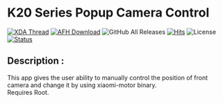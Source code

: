 # K20 Series Popup Camera Control
[![XDA Thread](https://img.shields.io/badge/XDA-Thread-orange.svg)](https://forum.xda-developers.com/k20-pro/themes/app-xiaomi-motor-control-k20-pro-t3984181) [![AFH Download](
https://img.shields.io/badge/AFH-Download-brightgreen.svg)](https://androidfilehost.com/?fid=1899786940962612083) ![GitHub All Releases](https://img.shields.io/github/downloads/acervenky/K20PMotorControl/total) [![Hits](https://hits.seeyoufarm.com/api/count/incr/badge.svg?url=https%3A%2F%2Fgithub.com%2Facervenky%2FK20PMotorControl)](https://hits.seeyoufarm.com) ![License](
https://img.shields.io/badge/license-MIT-green) [![Status](
https://img.shields.io/badge/status-EOL-inactive)](https://techterms.com/definition/eol)


## Description :
This app gives the user ability to manually control the position of front camera and change it by using xiaomi-motor binary.\
Requires Root.
